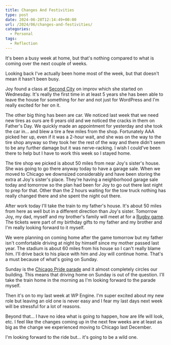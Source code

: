 ```yaml
---
title: Changes And Festivities
type: post
date: 2024-06-28T12:14:49+00:00
url: /2024/06/changes-and-festivities/
categories:
  - Personal
tags:
  - Reflection
---
```


It's been a busy week at home, but that's nothing compared to what is coming over the next couple of weeks.

Looking back I've actually been home most of the week, but that doesn't mean it hasn't been busy.

Joy found a class at [Second City][1] on improv which she started on Wednesday. It's really the first time in at least 5 years she has been able to leave the house for something for _her_ and not just for WordPress and I'm really excited for her on it.

The other big thing has been are car. We noticed last week that we need new tires as ours are 6 years old and we noticed the cracks in them on Father's Day. We quickly made an appointment for yesterday and she took the car in... and blew a tire a few miles from the shop. Fortunately AAA picked her up, even if it was a 2-hour wait, and she was on the way to the tire shop anyway so they took her the rest of the way and there didn't seem to be any further damage but it was nerve-racking. I wish I could've been there to help but I have to work this week so I stayed home.

The tire shop we picked is about 50 miles from near Joy's sister's house. She was going to go there anyway today to have a garage sale. When we moved to Chicago we downsized considerably and have been storing the extra at Joy's sister's place. They're having a neighborhood garage sale today and tomorrow so the plan had been for Joy to go out there last night to prep for that. Other than the 2 hours waiting for the tow truck nothing has really changed there and she spent the night out there.

After work today I'll take the train to my father's house. It's about 50 miles from here as well but in a different direction than Joy's sister. Tomorrow Joy, my dad, myself and my brother's family will meet at for a [Rugby game][2]. The tickets were part of my birthday gifts to my father and my brother and I'm really looking forward to it myself.

We were planning on coming home after the game tomorrow but my father isn't comfortable driving at night by himself since my mother passed last year. The stadium is about 60 miles from his house so I can't really blame him. I'll drive back to his place with him and Joy will continue home. That's a must because of what's going on Sunday.

Sunday is the [Chicago Pride parade][3] and it almost completely circles our building. This means that driving home on Sunday is out of the question. I'll take the train home in the morning as I'm looking forward to the parade myself.

Then it's on to my last week at WP Engine. I'm super excited about my new role but leaving an old one is never easy and I fear my last days next week will be stressful for a lot of reasons.

Beyond that... I have no idea what is going to happen, how are life will look, etc. I feel like the changes coming up in the next few weeks are at least as big as the change we experienced moving to Chicago last December.

I'm looking forward to the ride but... it's going to be a wild one.

 [1]: https://www.secondcity.com/chicago
 [2]: https://www.chicagohounds.com
 [3]: https://blockclubchicago.org/2024/06/27/chicago-pride-parade-2024-heres-what-you-need-to-know/